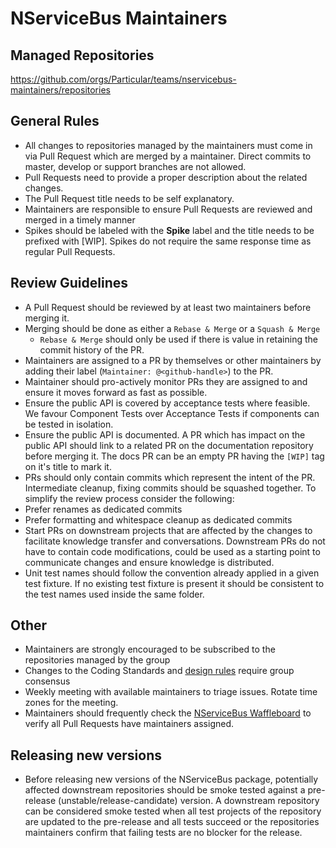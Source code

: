 # NServiceBus Maintainers

## Managed Repositories

https://github.com/orgs/Particular/teams/nservicebus-maintainers/repositories


## General Rules

* All changes to repositories managed by the maintainers must come in via Pull Request which are merged by a maintainer. Direct commits to master, develop or support branches are not allowed.
* Pull Requests need to provide a proper description about the related changes.
* The Pull Request title needs to be self explanatory.
* Maintainers are responsible to ensure Pull Requests are reviewed and merged in a timely manner
* Spikes should be labeled with the **Spike** label and the title needs to be prefixed with [WIP]. Spikes do not require the same response time as regular Pull Requests.


## Review Guidelines

* A Pull Request should be reviewed by at least two maintainers before merging it.
* Merging should be done as either a `Rebase & Merge` or a `Squash & Merge`
  * `Rebase & Merge` should only be used if there is value in retaining the commit history of the PR.
* Maintainers are assigned to a PR by themselves or other maintainers by adding their label (`Maintainer: @<github-handle>`) to the PR.
* Maintainer should pro-actively monitor PRs they are assigned to and ensure it moves forward as fast as possible.
* Ensure the public API is covered by acceptance tests where feasible. We favour Component Tests over Acceptance Tests if components can be tested in isolation.
* Ensure the public API is documented. A PR which has impact on the public API should link to a related PR on the documentation repository before merging it. The docs PR can be an empty PR having the `[WIP]` tag on it's title to mark it.
* PRs should only contain commits which represent the intent of the PR. Intermediate cleanup, fixing commits should be squashed together. To simplify the review process consider the following:
 * Prefer renames as dedicated commits
 * Prefer formatting and whitespace cleanup as dedicated commits
* Start PRs on downstream projects that are affected by the changes to facilitate knowledge transfer and conversations. Downstream PRs do not have to contain code modifications, could be used as a starting point to communicate changes and ensure knowledge is distributed.
* Unit test names should follow the convention already applied in a given test fixture. If no existing test fixture is present it should be consistent to the test names used inside the same folder. 


## Other

* Maintainers are strongly encouraged to be subscribed to the repositories managed by the group
* Changes to the Coding Standards and [design rules](https://github.com/Particular/PlatformDevelopment/tree/master/designprinciples/nservicebus) require group consensus
* Weekly meeting with available maintainers to triage issues. Rotate time zones for the meeting.
* Maintainers should frequently check the [NServiceBus Waffleboard](https://waffle.io/particular/nservicebus) to verify all Pull Requests have maintainers assigned.


## Releasing new versions

* Before releasing new versions of the NServiceBus package, potentially affected downstream repositories should be smoke tested against a pre-release (unstable/release-candidate) version. A downstream repository can be considered smoke tested when all test projects of the repository are updated to the pre-release and all tests succeed or the repositories maintainers confirm that failing tests are no blocker for the release.

